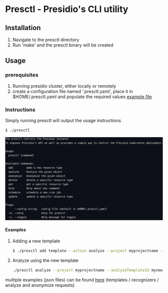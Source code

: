 # Presctl - Presidio's CLI utility

## Installation
1) Navigate to the presctl directory
2) Run 'make' and the presctl binary will be created

## Usage
### prerequisites
1. Running presidio cluster, either locally or remotely
2. create a configuration file named '.presctl.yaml', place it in $HOME/.presctl.yaml and populate the required values [example file](example.presctl.yaml)

### Instructions
Simply running presctl will output the usage instructions
```bash
$ ./presctl
```

![usage output](./docs/images/usage-output.png)

#### Examples

1. Adding a new template
    ```bash
    $ ./presctl add template --action analyze --project myprojectname --template mynewtemplatename --file template_def.json
    ```

2. Analyze using the new template
    ```bash
    ./presctl analyze --project myprojectname --analyzeTemplateId mynewtemplatename --string "see you tomorrow"
    ```

multiple examples (json files) can be found [here](../presidio-tester/cmd/presidio-tester/testdata/) (templates / recognizers / analyze and anonymize requests)
